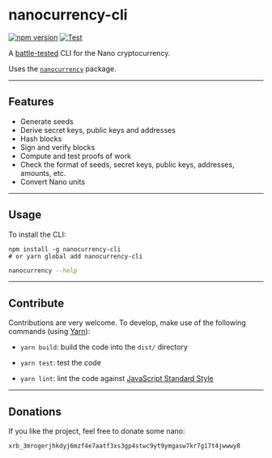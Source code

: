 # nanocurrency-cli

[![npm version](https://img.shields.io/npm/v/nanocurrency-cli.svg)](https://www.npmjs.com/package/nanocurrency-cli)
[![Test](https://github.com/marvinroger/nanocurrency-js/workflows/Test/badge.svg)](https://github.com/marvinroger/nanocurrency-js/actions?query=branch%3Amaster+workflow%3ATest)

A [battle-tested](__tests__) CLI for the Nano cryptocurrency.

Uses the [`nanocurrency`](https://www.npmjs.com/package/nanocurrency) package.

---

## Features

- Generate seeds
- Derive secret keys, public keys and addresses
- Hash blocks
- Sign and verify blocks
- Compute and test proofs of work
- Check the format of seeds, secret keys, public keys, addresses, amounts, etc.
- Convert Nano units

---

## Usage

To install the CLI:

```
npm install -g nanocurrency-cli
# or yarn global add nanocurrency-cli
```

```bash
nanocurrency --help
```

---

## Contribute

Contributions are very welcome. To develop, make use of the following commands (using [Yarn](https://yarnpkg.com)):

- `yarn build`: build the code into the `dist/` directory

- `yarn test`: test the code

- `yarn lint`: lint the code against [JavaScript Standard Style](https://standardjs.com)

---

## Donations

If you like the project, feel free to donate some nano:

`xrb_3mrogerjhkdyj6mzf4e7aatf3xs3gp4stwc9yt9ymgasw7kr7g17t4jwwwy8`
